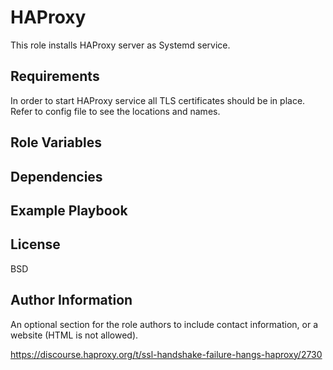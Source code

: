 # HAProxy

This role installs HAProxy server as Systemd service.

## Requirements

In order to start HAProxy service all TLS certificates should be in place. Refer to config file to see the locations and names.

## Role Variables

## Dependencies

## Example Playbook

## License

BSD

## Author Information

An optional section for the role authors to include contact information, or a website (HTML is not allowed).

https://discourse.haproxy.org/t/ssl-handshake-failure-hangs-haproxy/2730
